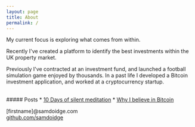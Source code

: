 ```yaml
---
layout: page
title: About
permalink: /
---
```


My current focus is exploring what comes from within.


Recently I've created a platform to identify the best investments within the UK property market.

Previously I've contracted at an investment fund, and launched a football simulation game enjoyed by thousands. In a past life I developed a Bitcoin investment application, and worked at a cryptocurrency startup.


<br />
##### Posts
* <a href="/10-days-of-silent-meditation">10 Days of silent meditation</a>
* <a href="/why-i-believe-in-bitcoin">Why I believe in Bitcoin</a>

<br />


[firstname]@samdoidge.com
<br/>
<a href="https://github.com/samdoidge">github.com/samdoidge</a>